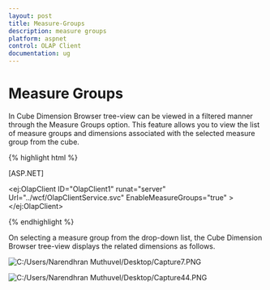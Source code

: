 ```yaml
---
layout: post
title: Measure-Groups
description: measure groups 
platform: aspnet
control: OLAP Client
documentation: ug
---
```


# Measure Groups 

In Cube Dimension Browser tree-view can be viewed in a filtered manner through the Measure Groups option. This feature allows you to view the list of measure groups and dimensions associated with the selected measure group from the cube.




{% highlight html %}

[ASP.NET]



<ej:OlapClient ID="OlapClient1" runat="server" Url="../wcf/OlapClientService.svc" EnableMeasureGroups="true" ></ej:OlapClient>

{% endhighlight %}



On selecting a measure group from the drop-down list, the Cube Dimension Browser tree-view displays the related dimensions as follows.



![C:/Users/Narendhran Muthuvel/Desktop/Capture7.PNG](Measure-Groups_images/Measure-Groups_img1.png) 



![C:/Users/Narendhran Muthuvel/Desktop/Capture44.PNG](Measure-Groups_images/Measure-Groups_img2.png) 



